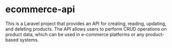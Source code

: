 # ecommerce-api
This is a Laravel project that provides an API for creating, reading, updating, and deleting products. The API allows users to perform CRUD operations on product data, which can be used in e-commerce platforms or any product-based systems.
